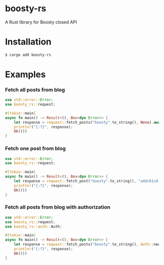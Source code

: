 # boosty-rs
A Rust library for Boosty closed API

# Installation
```sh
$ cargo add boosty-rs
```

# Examples
### Fetch all posts from blog
```rust
use std::error::Error;
use boosty_rs::request;

#[tokio::main]
async fn main() -> Result<(), Box<dyn Error>> {
    let response = request::fetch_posts("boosty".to_string(), None).await?;
    println!("{:?}", response); 
    Ok(())
}
```

### Fetch one post from blog
```rust
use std::error::Error;
use boosty_rs::request;

#[tokio::main]
async fn main() -> Result<(), Box<dyn Error>> {
    let response = request::fetch_post("boosty".to_string(), "a4dc61c8-4ff9-495b-946b-3982efef68fe".to_string(), None).await?;
    println!("{:?}", response); 
    Ok(())
}
```

### Fetch all posts from blog with authorization
```rust
use std::error::Error;
use boosty_rs::request;
use boosty_rs::auth::Auth;

#[tokio::main]
async fn main() -> Result<(), Box<dyn Error>> {
    let response = request::fetch_posts("boosty".to_string(), Auth::new("access_token".to_string())).await?;
    println!("{:?}", response); 
    Ok(())
}
```

